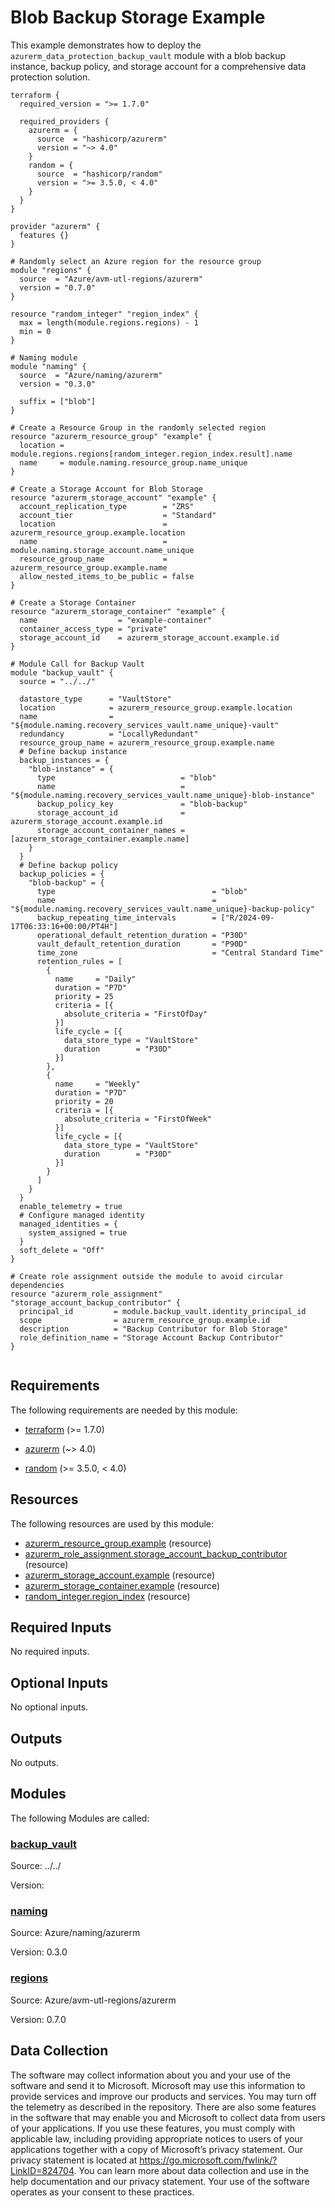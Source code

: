 <!-- BEGIN_TF_DOCS -->
<!-- Code generated by terraform-docs. DO NOT EDIT. -->
# Blob Backup Storage Example

This example demonstrates how to deploy the `azurerm_data_protection_backup_vault` module with a blob backup instance, backup policy, and storage account for a comprehensive data protection solution.

```hcl
terraform {
  required_version = ">= 1.7.0"

  required_providers {
    azurerm = {
      source  = "hashicorp/azurerm"
      version = "~> 4.0"
    }
    random = {
      source  = "hashicorp/random"
      version = ">= 3.5.0, < 4.0"
    }
  }
}

provider "azurerm" {
  features {}
}

# Randomly select an Azure region for the resource group
module "regions" {
  source  = "Azure/avm-utl-regions/azurerm"
  version = "0.7.0"
}

resource "random_integer" "region_index" {
  max = length(module.regions.regions) - 1
  min = 0
}

# Naming module
module "naming" {
  source  = "Azure/naming/azurerm"
  version = "0.3.0"

  suffix = ["blob"]
}

# Create a Resource Group in the randomly selected region
resource "azurerm_resource_group" "example" {
  location = module.regions.regions[random_integer.region_index.result].name
  name     = module.naming.resource_group.name_unique
}

# Create a Storage Account for Blob Storage
resource "azurerm_storage_account" "example" {
  account_replication_type        = "ZRS"
  account_tier                    = "Standard"
  location                        = azurerm_resource_group.example.location
  name                            = module.naming.storage_account.name_unique
  resource_group_name             = azurerm_resource_group.example.name
  allow_nested_items_to_be_public = false
}

# Create a Storage Container
resource "azurerm_storage_container" "example" {
  name                  = "example-container"
  container_access_type = "private"
  storage_account_id    = azurerm_storage_account.example.id
}

# Module Call for Backup Vault
module "backup_vault" {
  source = "../../"

  datastore_type      = "VaultStore"
  location            = azurerm_resource_group.example.location
  name                = "${module.naming.recovery_services_vault.name_unique}-vault"
  redundancy          = "LocallyRedundant"
  resource_group_name = azurerm_resource_group.example.name
  # Define backup instance
  backup_instances = {
    "blob-instance" = {
      type                            = "blob"
      name                            = "${module.naming.recovery_services_vault.name_unique}-blob-instance"
      backup_policy_key               = "blob-backup"
      storage_account_id              = azurerm_storage_account.example.id
      storage_account_container_names = [azurerm_storage_container.example.name]
    }
  }
  # Define backup policy
  backup_policies = {
    "blob-backup" = {
      type                                   = "blob"
      name                                   = "${module.naming.recovery_services_vault.name_unique}-backup-policy"
      backup_repeating_time_intervals        = ["R/2024-09-17T06:33:16+00:00/PT4H"]
      operational_default_retention_duration = "P30D"
      vault_default_retention_duration       = "P90D"
      time_zone                              = "Central Standard Time"
      retention_rules = [
        {
          name     = "Daily"
          duration = "P7D"
          priority = 25
          criteria = [{
            absolute_criteria = "FirstOfDay"
          }]
          life_cycle = [{
            data_store_type = "VaultStore"
            duration        = "P30D"
          }]
        },
        {
          name     = "Weekly"
          duration = "P7D"
          priority = 20
          criteria = [{
            absolute_criteria = "FirstOfWeek"
          }]
          life_cycle = [{
            data_store_type = "VaultStore"
            duration        = "P30D"
          }]
        }
      ]
    }
  }
  enable_telemetry = true
  # Configure managed identity
  managed_identities = {
    system_assigned = true
  }
  soft_delete = "Off"
}

# Create role assignment outside the module to avoid circular dependencies
resource "azurerm_role_assignment" "storage_account_backup_contributor" {
  principal_id         = module.backup_vault.identity_principal_id
  scope                = azurerm_resource_group.example.id
  description          = "Backup Contributor for Blob Storage"
  role_definition_name = "Storage Account Backup Contributor"
}


```

<!-- markdownlint-disable MD033 -->
## Requirements

The following requirements are needed by this module:

- <a name="requirement_terraform"></a> [terraform](#requirement\_terraform) (>= 1.7.0)

- <a name="requirement_azurerm"></a> [azurerm](#requirement\_azurerm) (~> 4.0)

- <a name="requirement_random"></a> [random](#requirement\_random) (>= 3.5.0, < 4.0)

## Resources

The following resources are used by this module:

- [azurerm_resource_group.example](https://registry.terraform.io/providers/hashicorp/azurerm/latest/docs/resources/resource_group) (resource)
- [azurerm_role_assignment.storage_account_backup_contributor](https://registry.terraform.io/providers/hashicorp/azurerm/latest/docs/resources/role_assignment) (resource)
- [azurerm_storage_account.example](https://registry.terraform.io/providers/hashicorp/azurerm/latest/docs/resources/storage_account) (resource)
- [azurerm_storage_container.example](https://registry.terraform.io/providers/hashicorp/azurerm/latest/docs/resources/storage_container) (resource)
- [random_integer.region_index](https://registry.terraform.io/providers/hashicorp/random/latest/docs/resources/integer) (resource)

<!-- markdownlint-disable MD013 -->
## Required Inputs

No required inputs.

## Optional Inputs

No optional inputs.

## Outputs

No outputs.

## Modules

The following Modules are called:

### <a name="module_backup_vault"></a> [backup\_vault](#module\_backup\_vault)

Source: ../../

Version:

### <a name="module_naming"></a> [naming](#module\_naming)

Source: Azure/naming/azurerm

Version: 0.3.0

### <a name="module_regions"></a> [regions](#module\_regions)

Source: Azure/avm-utl-regions/azurerm

Version: 0.7.0

<!-- markdownlint-disable-next-line MD041 -->
## Data Collection

The software may collect information about you and your use of the software and send it to Microsoft. Microsoft may use this information to provide services and improve our products and services. You may turn off the telemetry as described in the repository. There are also some features in the software that may enable you and Microsoft to collect data from users of your applications. If you use these features, you must comply with applicable law, including providing appropriate notices to users of your applications together with a copy of Microsoft’s privacy statement. Our privacy statement is located at <https://go.microsoft.com/fwlink/?LinkID=824704>. You can learn more about data collection and use in the help documentation and our privacy statement. Your use of the software operates as your consent to these practices.
<!-- END_TF_DOCS -->